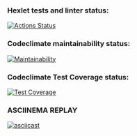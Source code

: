 ### Hexlet tests and linter status:
[![Actions Status](https://github.com/dmitrykholopov/python-project-50/workflows/hexlet-check/badge.svg)](https://github.com/dmitrykholopov/python-project-50/actions)

### Codeclimate maintainability status:
[![Maintainability](https://api.codeclimate.com/v1/badges/1bf65a8ea34a73c12bee/maintainability)](https://codeclimate.com/github/dmitrykholopov/python-project-50/maintainability)

### Codeclimate Test Coverage status:
[![Test Coverage](https://api.codeclimate.com/v1/badges/1bf65a8ea34a73c12bee/test_coverage)](https://codeclimate.com/github/dmitrykholopov/python-project-50/test_coverage)

### ASCIINEMA REPLAY
[![asciicast](https://asciinema.org/a/GG0YnxVs6cNI6V3zks07qKpdo.svg)](https://asciinema.org/a/GG0YnxVs6cNI6V3zks07qKpdo)
